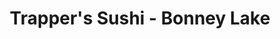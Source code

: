 ---
layout: place
title: "Trapper's Sushi - Bonney Lake"
permalink: /washington/bonney-lake/trapper-s-sushi-bonney-lake.html
stateAbbr: WA
stateName: Washington
cityName: Bonney Lake
place_id: ChIJU8rO_en6kFQRKY-MtcDbQas
photos:
  - name: >-
      places/ChIJU8rO_en6kFQRKY-MtcDbQas/photos/AeeoHcLYwtyI6Y7-5R5WzNZSbA_XmzTC9q0hvug3FjbtkjlVaZ6ryC9gJ_D9T3eDKnLCP-owYVJu9R9wf2CjridwBN56A3x1dpf3HTmRNvEgWbqfY5w7h8lqOcNz0ZxMhKxxpdwJMCrg8tEp_3tTkqXZmHyTvEtdfMIGcxqgeXOzopEYzZOIywjuDjLqWhRLlBq-0a7xErbnXUaTIjI72-fNDj-0LQL-KaSC1-fNVu_pkd8cJIRTeb5_HWQTltxXTyoliqNFg2E8dT_u3tcwjEKOV9sPDUvcNYc72EM1LvZtxTgciA
    widthPx: 1847
    heightPx: 1017
    authorAttributions:
      - displayName: Trapper's Sushi - Bonney Lake
        uri: https://maps.google.com/maps/contrib/101684210028127546658
        photoUri: >-
          https://lh3.googleusercontent.com/a-/ALV-UjXrzvR72cZtx8Plh2aygCS0K2c0_R18-QMOKh5KYMcY_ap4QKMz=s100-p-k-no-mo
    flagContentUri: >-
      https://www.google.com/local/imagery/report/?cb_client=maps_api_places.places_api&image_key=!1e10!2sAF1QipNAsQisT8uDzzp6VJ_GtKniTtpAZW8BSnoUBDam&hl=en-US
    googleMapsUri: >-
      https://www.google.com/maps/place//data=!3m4!1e2!3m2!1sAF1QipNAsQisT8uDzzp6VJ_GtKniTtpAZW8BSnoUBDam!2e10!4m2!3m1!1s0x5490fae9fdceca53:0xab41dbc0b58c8f29
  - name: >-
      places/ChIJU8rO_en6kFQRKY-MtcDbQas/photos/AeeoHcK_3VMjp5qFFAAxUg7jejagZXfvubyWrlOKqK5al1KzBOz8HtfJTyB0WeIHjgERAdJeQqpqMAsoNRV1p1BZiq9hkgNR6LjIbGossh3pq4z_7WbfITiCLHlLschnbHgQ5ZbRlcc694yx7nXePmhf9hc2345iEJbMnm6sznm53BPiz5E9-Gr6wguuI9IwHe6Iu4Fz1sgbRuOCFPuRVxTMoaqMIzSYzcX-RxW3idm1hOiGc4Ew1lO-9E7AhuPR0bpa1qvkx5J4uVMUnGxG3olhnKykgFTI8GRcspcK3-L7x3Wy7A
    widthPx: 1188
    heightPx: 1186
    authorAttributions:
      - displayName: Trapper's Sushi - Bonney Lake
        uri: https://maps.google.com/maps/contrib/101684210028127546658
        photoUri: >-
          https://lh3.googleusercontent.com/a-/ALV-UjXrzvR72cZtx8Plh2aygCS0K2c0_R18-QMOKh5KYMcY_ap4QKMz=s100-p-k-no-mo
    flagContentUri: >-
      https://www.google.com/local/imagery/report/?cb_client=maps_api_places.places_api&image_key=!1e10!2sAF1QipNumCM4hzgl963ABYLMFljBM2zGQm7nxfwpweLK&hl=en-US
    googleMapsUri: >-
      https://www.google.com/maps/place//data=!3m4!1e2!3m2!1sAF1QipNumCM4hzgl963ABYLMFljBM2zGQm7nxfwpweLK!2e10!4m2!3m1!1s0x5490fae9fdceca53:0xab41dbc0b58c8f29
  - name: >-
      places/ChIJU8rO_en6kFQRKY-MtcDbQas/photos/AeeoHcJr0XZkehH5mznwI4fWzW-ykP_IF-AvZ9Iowm1FHjuYn_MdTJtbuq2BXV7HO2TSHeTDrjznWJORjysMUYbbe0zOD947S1WRADKA-zlZZOD4wHHBfXc4Ih-VVRMMDkMa7z5r1XACYrCSji5zPwpBC049oQf95ct24F6bc3x7tZjcE0nTb-BiVivUnqHGI5brZWErVs8ZUUq20NtPkx42BMgOPRbjseu3pEtT1kfnkGkOavxn8l4Cy2ildI9kW5MYPO-Wenp-6KUvlVJXRnantg-ItqkNHKFu2zFrg5FwcCY0_MUgbHzxgWmxCM9lROgsmMvi_5LSUIjTty7-5eRjUNMvbuQcy9KayDdlY717qvFx-IkJk3xWlaSh1j18aHlBvnNIt2Iuq2-hyLjqAeDeTzv7oMqFCTe9Gou5JFQw3jyZdBbU
    widthPx: 3600
    heightPx: 4800
    authorAttributions:
      - displayName: Helene M. Dersham
        uri: https://maps.google.com/maps/contrib/108350482847794390720
        photoUri: >-
          https://lh3.googleusercontent.com/a-/ALV-UjUDYinOahVrzneWd0gZYcvtyS5Pcc8vBi5W2DjnDyY-DFQI4HaM=s100-p-k-no-mo
    flagContentUri: >-
      https://www.google.com/local/imagery/report/?cb_client=maps_api_places.places_api&image_key=!1e10!2sCIHM0ogKEICAgMCwmcvQlAE&hl=en-US
    googleMapsUri: >-
      https://www.google.com/maps/place//data=!3m4!1e2!3m2!1sCIHM0ogKEICAgMCwmcvQlAE!2e10!4m2!3m1!1s0x5490fae9fdceca53:0xab41dbc0b58c8f29
  - name: >-
      places/ChIJU8rO_en6kFQRKY-MtcDbQas/photos/AeeoHcI0S1zlJr1VPugi75brHG0uTq2Ra85TxoQ_z2zjoPKlkIqlHBikc4USSXl0ibPf4TB54k5FjYuQNJ8DRtBfABh1zWz7MaG3eZNZIFZzG-0cCXFgTKSsloeEag10pG2vXTXYigNVpFus9j7siZ4sUV4C1bW38SWhPpYFotjbG6abr_E6EVYFeULfmcx8wqVi4EHmkJszsNuW9kzGrXj6KTawlQ1d6fR-IYlBC3yvE-fm3Jj9gWi1ME9Pdc4R17vybaZRsekw_8VPS3scgkoGYFIiIAJTz4PPZAGyrU3CFnm-jeQZWBXWuQpGZ1-oiZv3cDLgQi3Gg9ocwgz2CbKRApkggkz4hRSjWLvQM-uYtV_OFTDrTkZFHuBNqLsNR5vrC2_QBsSZAsMw19ArT3_r_g02kxQX2_c2ooMElxX_BYaox-ii
    widthPx: 4000
    heightPx: 3000
    authorAttributions:
      - displayName: Valerie Stewart
        uri: https://maps.google.com/maps/contrib/108126873841485963786
        photoUri: >-
          https://lh3.googleusercontent.com/a-/ALV-UjUSpkeW_PUMzb_H-LnsxglDjPAzc7ee2l7I0pzdL3AS1Xgn7ITi6Q=s100-p-k-no-mo
    flagContentUri: >-
      https://www.google.com/local/imagery/report/?cb_client=maps_api_places.places_api&image_key=!1e10!2sCIHM0ogKEICAgIDjooSvigE&hl=en-US
    googleMapsUri: >-
      https://www.google.com/maps/place//data=!3m4!1e2!3m2!1sCIHM0ogKEICAgIDjooSvigE!2e10!4m2!3m1!1s0x5490fae9fdceca53:0xab41dbc0b58c8f29
  - name: >-
      places/ChIJU8rO_en6kFQRKY-MtcDbQas/photos/AeeoHcLX4xijtdTCVhzW1eGITZRxZxZKiYk9xtm-fuetUTI4L-s-QECyE8MkiZO5dY2n49gKejsmmCmGS2mmMz1utQkpCjZujiliu9NhxjUdlXsy1-3Iad2Y9YEeOAHQMFVAzxCWFH9HSiLT1kdjE45ZfvfriwOSRbyf-zx90InWTL2mt9KDWudbFKnl1a63n_YncgBjBhPa_B2dQDwZu-CgU6zTApapROiq-XYNXqi_zJVMlNB4b7mD5C11yc4YlxFEjNMCkFzVU54aZCuCbj3jTm77oMlm3UcslWhbEYCZdcWUIJul5ACEcM8lYMOTtQgNVGQZsSHAQGpeQkHfXubJI4UCwExqbVXYJvPY5EvGwNmGb5gQ_RY45wFp3Y2ddxaFtqBJncK9K8rAAQrtPaIhszYugHtPt-uA_ARH8DQH9dLT99P6
    widthPx: 4800
    heightPx: 2700
    authorAttributions:
      - displayName: DJ Piland
        uri: https://maps.google.com/maps/contrib/108695729328609609789
        photoUri: >-
          https://lh3.googleusercontent.com/a/ACg8ocKaXUXjFDf_CREGtdk2sNIOq9Wly3oLyn8DiL4zeiEucsQ95A=s100-p-k-no-mo
    flagContentUri: >-
      https://www.google.com/local/imagery/report/?cb_client=maps_api_places.places_api&image_key=!1e10!2sCIHM0ogKEICAgMCwtITRrAE&hl=en-US
    googleMapsUri: >-
      https://www.google.com/maps/place//data=!3m4!1e2!3m2!1sCIHM0ogKEICAgMCwtITRrAE!2e10!4m2!3m1!1s0x5490fae9fdceca53:0xab41dbc0b58c8f29
  - name: >-
      places/ChIJU8rO_en6kFQRKY-MtcDbQas/photos/AeeoHcKFNUjDEcZEtc7BouH72DxUuMdpKK0UnIJGu87caCOA7pB4JJD43O3kHReRMvnlNLf2ZstEE49LIYJoPUcUl7o2B8LtJztniu_74oxQP-J_SI-S59cMXhB-edgje4Qdd9kjWOZW4XqtEmqgsJooxMTBIaN5NqBXE6KLDNfuZv0iHxjsuEi-wv0otKTe8sthOidG2xrQxi2qrt9jaL9DpCDqeNem9T3NPL-769TKZe1gn3qiob16pMjQ9-ChmMQ4rP4h6zrfFoK2XW9Bv_joC2btYZA6aGgSH-WUZ5mwjMtgHO_7Rq3IAUgJj0x7qMGwbBgygd4AIcpgBWJY-3extPbAYgqdp5LV_Oa6M3tiWOcZTGTfQyhrILrN4SVJmPr7jBx86Ks-1ZzPGaY1nE1pPUW4x9Ma2mzd0SJLTzabJaQu5g
    widthPx: 4800
    heightPx: 2700
    authorAttributions:
      - displayName: Rachel Coen
        uri: https://maps.google.com/maps/contrib/104563813001396690345
        photoUri: >-
          https://lh3.googleusercontent.com/a/ACg8ocK1el5x0b_X5hc4vcZ7KW8mUe2v16EOQXOWmeI-cd5Vk18Hvgim=s100-p-k-no-mo
    flagContentUri: >-
      https://www.google.com/local/imagery/report/?cb_client=maps_api_places.places_api&image_key=!1e10!2sCIHM0ogKEICAgIDEtPPNaw&hl=en-US
    googleMapsUri: >-
      https://www.google.com/maps/place//data=!3m4!1e2!3m2!1sCIHM0ogKEICAgIDEtPPNaw!2e10!4m2!3m1!1s0x5490fae9fdceca53:0xab41dbc0b58c8f29
  - name: >-
      places/ChIJU8rO_en6kFQRKY-MtcDbQas/photos/AeeoHcK4JXErbLuFnr2iuZlgKPqaySRxTKR1K30WwPvfKNVShDDGN1WXGy8UzO-oZkXJ7TzFWm4AViziGtTLBoGH6LdLIvs371tR8bhAEdHCdFTBf7KFSwxRCzz7Z40gapcIneOBo9_QF2TO0HrpOXDfrkXb3HlNthZP3Q3hi9TvTXMRIUgsB1CYnoNI19cAg0kINXGPeMML-F-MAaXrnISXrK8QpOHa6oXhS0jjXnasMTT9QTqQUt3kkjwEqghNiguoFiA9uMkDwhTLU8ZUCd7YWz5DZzNTgz3gteSoucW8M5C1oiLaDmOSw4HckjDD1-SajO8tB-iFcZADoSQne3azltBQyQtHaSI_1Inw4_p7X6-v9B5VbULugnzQU45oWw13aaILlR4gzn_4vNP7hRgZtoIpnjTshTXdEfRNw5w5YcpDEBHa
    widthPx: 677
    heightPx: 510
    authorAttributions:
      - displayName: Damian Cantu
        uri: https://maps.google.com/maps/contrib/108350398531611552576
        photoUri: >-
          https://lh3.googleusercontent.com/a-/ALV-UjU6yIFS3YU7L7q2B346HQR4v8EszgGF6YD27tV6ecvltQJ5ACs=s100-p-k-no-mo
    flagContentUri: >-
      https://www.google.com/local/imagery/report/?cb_client=maps_api_places.places_api&image_key=!1e10!2sCIHM0ogKEICAgID7ndqDgwE&hl=en-US
    googleMapsUri: >-
      https://www.google.com/maps/place//data=!3m4!1e2!3m2!1sCIHM0ogKEICAgID7ndqDgwE!2e10!4m2!3m1!1s0x5490fae9fdceca53:0xab41dbc0b58c8f29
  - name: >-
      places/ChIJU8rO_en6kFQRKY-MtcDbQas/photos/AeeoHcKlPE8mFixhNo3rpBb9YYK5aHrB-_uRMJWdWwuDl45JPQEigpLZMes9p492nt-aX4zLk_eo_TeIkH8hduPyH8IkDVtbZQazYBpiixvL98UTUUzfuU-eL8iLtHdYdayZ974YyPZg0Cptgw_afming4asHme3jkYcpqsVPsxZgzuMn8sKYT3GDv6Tu5KZOZSg5-EJ0tVGxvPdgMn51n8BIQDYgeshR5ssv1LH5KkRChfiroIymRbfjjonJTqkhCMLx0biiWHSnUWxWgLonkP4Rhh1aaT98eNQSmPG0ed_a_9aGCGd9_gWzlkd3ieo2AuB1D8H_ZvvwGYnoLUXDQ_agNTDmdVas9-XuOCEKKez874P9iFpEDB_zFH8FtGrctmfy_oFy4KmoRPTBT5WQ1CgiwXrm_mieucYplM
    widthPx: 4032
    heightPx: 3024
    authorAttributions:
      - displayName: Cara Blake
        uri: https://maps.google.com/maps/contrib/116702769458978798861
        photoUri: >-
          https://lh3.googleusercontent.com/a-/ALV-UjX09IdLgzIVoqtCNSi1OJ1u68QXltc5m5SPRRE8zFkAdtSu4JfSIw=s100-p-k-no-mo
    flagContentUri: >-
      https://www.google.com/local/imagery/report/?cb_client=maps_api_places.places_api&image_key=!1e10!2sCIHM0ogKEICAgICTxcCvSg&hl=en-US
    googleMapsUri: >-
      https://www.google.com/maps/place//data=!3m4!1e2!3m2!1sCIHM0ogKEICAgICTxcCvSg!2e10!4m2!3m1!1s0x5490fae9fdceca53:0xab41dbc0b58c8f29
  - name: >-
      places/ChIJU8rO_en6kFQRKY-MtcDbQas/photos/AeeoHcKsBUrX7KwCQBCj8IQYxVTz7iMMKMz4vQRV0PNqmuyxbevjmWYE1IoqIeFMNUK-ukYyNg1oG29wXjMrcV3YiQCT19Nie_6VIp_i10-dvj255IVpJV40HI8qbCa85bz0-zaqipcPJzK6EKC1WHyW07WZdIXC-mOuwctOIBIOs-ua4QrNBY8RhVLI0hc9wcw7os-xNE-3T4dwPDf4ORMKGqYQlcmvtKd-y-GWYcKaTARchRPFV2nUoeszZQK66oMpegkAZYPh9W5Ys-JAcNb7-Yb11-OhnT_uZiawxj88fKEDS6aPp5PZGznFL2iE_4Nz73nSUQ4uHG1DYrxnUCrdU8OcNm3qsD436pnN66WbMMicpDm08R4ZlnZi-3GN9JAecHd19SUzjnu0nni686ylWlVyjzS2ckx3mdJA73Pp8TP8kA
    widthPx: 4000
    heightPx: 2252
    authorAttributions:
      - displayName: Jose
        uri: https://maps.google.com/maps/contrib/113579319936229257578
        photoUri: >-
          https://lh3.googleusercontent.com/a-/ALV-UjV3LgVCYD2kl5ayPHDFoVxOit5UwzvsQ--yrf-knCpU2S1vs09RWg=s100-p-k-no-mo
    flagContentUri: >-
      https://www.google.com/local/imagery/report/?cb_client=maps_api_places.places_api&image_key=!1e10!2sCIHM0ogKEICAgICX3siJYg&hl=en-US
    googleMapsUri: >-
      https://www.google.com/maps/place//data=!3m4!1e2!3m2!1sCIHM0ogKEICAgICX3siJYg!2e10!4m2!3m1!1s0x5490fae9fdceca53:0xab41dbc0b58c8f29
  - name: >-
      places/ChIJU8rO_en6kFQRKY-MtcDbQas/photos/AeeoHcIe800fbbZvQfOhdo34fpsm1wzcTjtqCX8jZtKax31HMGaXfocnmM0tR-whwxA6IrYrXz736o6UOl1ZZApktsGJ7he-LgcYkZ1hlH93NQSCwYT6IKRFr8MdOpzWZXyLHAXauEbXvPK2KOt0l1bIUdnaItNVIoiz6_1GNZfUf3f0pKDJDhgky2rX3H7ArBYyzQkjwBaU0f_3dS8cUH-M6SltniRrT7WySl_navQ8LF-KpJP-aaMOKUsuk269_08vU8-vIMdbKm2LOBD9pF2JL6xk7vdqpiQtfBvppq3PR2c-XISStpR7odp-fQsI_P6UxGytSTt_2OkgoV3iBN-dVuAh-tZfEDCZ3BnLXu1jm5Jf2XeufePz4DDmZBTw6oaTDCBQ5nErPI6Uy5Dcuaug4pYwwfsxwpaN5mRMCeixBp56UQ
    widthPx: 3221
    heightPx: 2530
    authorAttributions:
      - displayName: Jay Freeman
        uri: https://maps.google.com/maps/contrib/108776306641266284696
        photoUri: >-
          https://lh3.googleusercontent.com/a-/ALV-UjW7favqis2z2n9X9uF3xqXNLQB331PPUocuGg3Z0el0UR76M5B-2Q=s100-p-k-no-mo
    flagContentUri: >-
      https://www.google.com/local/imagery/report/?cb_client=maps_api_places.places_api&image_key=!1e10!2sCIHM0ogKEICAgICx7pHhSA&hl=en-US
    googleMapsUri: >-
      https://www.google.com/maps/place//data=!3m4!1e2!3m2!1sCIHM0ogKEICAgICx7pHhSA!2e10!4m2!3m1!1s0x5490fae9fdceca53:0xab41dbc0b58c8f29
address: 20625 WA-410, Bonney Lake, WA 98391, USA
street: 20625 WA-410
city: Bonney Lake
state: WA
zip: '98391'
country: USA
neighborhood: null
latitude: '47.167434'
longitude: '-122.154428'
accessibility_options:
  wheelchairAccessibleParking: true
  wheelchairAccessibleEntrance: true
  wheelchairAccessibleRestroom: true
  wheelchairAccessibleSeating: true
business_status: OPERATIONAL
name: Trapper's Sushi - Bonney Lake
google_maps_links:
  directionsUri: >-
    https://www.google.com/maps/dir//''/data=!4m7!4m6!1m1!4e2!1m2!1m1!1s0x5490fae9fdceca53:0xab41dbc0b58c8f29!3e0
  placeUri: https://maps.google.com/?cid=12340386074697961257
  writeAReviewUri: >-
    https://www.google.com/maps/place//data=!4m3!3m2!1s0x5490fae9fdceca53:0xab41dbc0b58c8f29!12e1
  reviewsUri: >-
    https://www.google.com/maps/place//data=!4m4!3m3!1s0x5490fae9fdceca53:0xab41dbc0b58c8f29!9m1!1b1
  photosUri: >-
    https://www.google.com/maps/place//data=!4m3!3m2!1s0x5490fae9fdceca53:0xab41dbc0b58c8f29!10e5
primary_type: Sushi Restaurant
opening_hours:
  regular: null
  current: null
secondary_opening_hours:
  regular:
    weekdayDescriptions: null
    type: null
  current:
    weekdayDescriptions: null
    type: null
phone: null
price_level: null
price_range: null
rating: null
rating_count: 0
website: null
description: null
reviews: null
parking_options: null
payment_options: null
allow_dogs: null
curbside_pickup: null
delivery: null
dine_in: null
good_for_children: null
good_for_groups: null
good_for_sports: null
live_music: null
menu_for_children: null
outdoor_seating: null
reservable: null
restroom: null
serves_beer: null
serves_breakfast: null
serves_brunch: null
serves_cocktails: null
serves_coffee: null
serves_dinner: null
serves_dessert: null
serves_lunch: null
serves_vegetarian_food: null
serves_wine: null
takeout: null

---